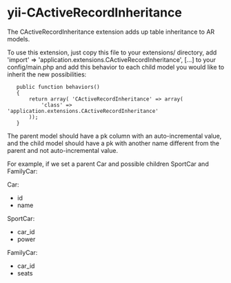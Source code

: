 yii-CActiveRecordInheritance
============================
 
  The CActiveRecordInheritance extension adds up table inheritance to AR models.
 
  To use this extension, just copy this file to your extensions/ directory,
  add 'import' => 'application.extensions.CActiveRecordInheritance', [...] to your
  config/main.php and add this behavior to each child model you would like to
  inherit the new possibilities:
 
       public function behaviors()
       {
           return array( 'CActiveRecordInheritance' => array(
               'class' => 'application.extensions.CActiveRecordInheritance'
           ));
       }
 
 The parent model should have a pk column with an auto-incremental value,
 and the child model should have a pk with another name different from the
 parent and not auto-incremental value.
 
 For example, if we set a parent Car and possible children SportCar and FamilyCar:
 
 Car:
 - id
 - name

 SportCar:
 - car_id
 - power

 FamilyCar:
 - car_id
 - seats
